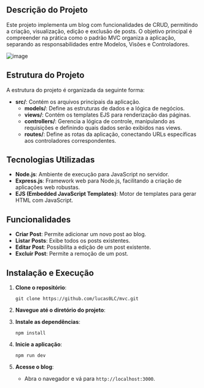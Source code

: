 ﻿
## Descrição do Projeto

Este projeto implementa um blog com funcionalidades de CRUD, permitindo a criação, visualização, edição e exclusão de posts. O objetivo principal é compreender na prática como o padrão MVC organiza a aplicação, separando as responsabilidades entre Modelos, Visões e Controladores.

![image](https://github.com/user-attachments/assets/258b32d3-36d8-4723-a014-7eaab020fd5d)

## Estrutura do Projeto

A estrutura do projeto é organizada da seguinte forma:

-   **src/**: Contém os arquivos principais da aplicação.
    -   **models/**: Define as estruturas de dados e a lógica de negócios.
    -   **views/**: Contém os templates EJS para renderização das páginas.
    -   **controllers/**: Gerencia a lógica de controle, manipulando as requisições e definindo quais dados serão exibidos nas views.
    -   **routes/**: Define as rotas da aplicação, conectando URLs específicas aos controladores correspondentes.

## Tecnologias Utilizadas

-   **Node.js**: Ambiente de execução para JavaScript no servidor.
-   **Express.js**: Framework web para Node.js, facilitando a criação de aplicações web robustas.
-   **EJS (Embedded JavaScript Templates)**: Motor de templates para gerar HTML com JavaScript.


## Funcionalidades

-   **Criar Post**: Permite adicionar um novo post ao blog.
-   **Listar Posts**: Exibe todos os posts existentes.
-   **Editar Post**: Possibilita a edição de um post existente.
-   **Excluir Post**: Permite a remoção de um post.

## Instalação e Execução

1.  **Clone o repositório**:
    
    
    `git clone https://github.com/lucas0LC/mvc.git` 
    
2.  **Navegue até o diretório do projeto**:
    
    
3.  **Instale as dependências**:
    
    `npm install` 
    

5.  **Inicie a aplicação**:
    
    `npm run dev` 
    
6.  **Acesse o blog**:
    
    -   Abra o navegador e vá para `http://localhost:3000`.
